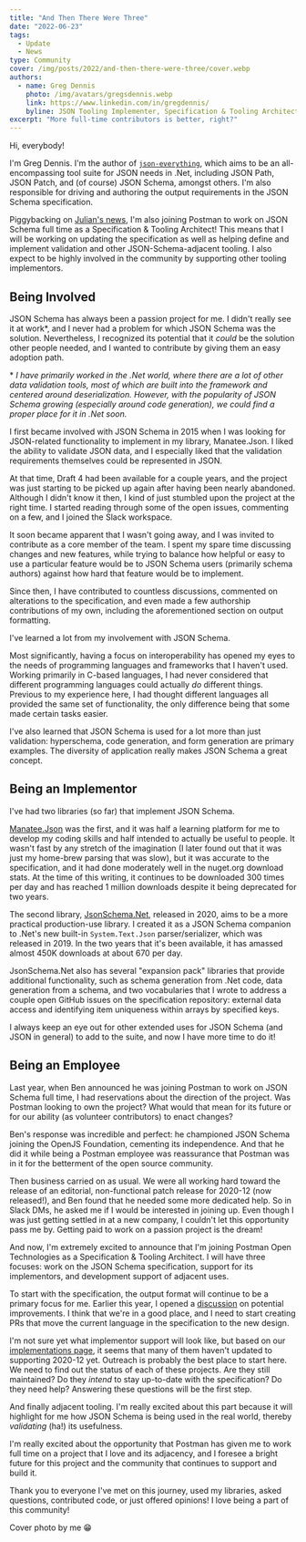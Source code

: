 ```yaml
---
title: "And Then There Were Three"
date: "2022-06-23"
tags:
  - Update
  - News
type: Community
cover: /img/posts/2022/and-then-there-were-three/cover.webp
authors:
  - name: Greg Dennis
    photo: /img/avatars/gregsdennis.webp
    link: https://www.linkedin.com/in/gregdennis/
    byline: JSON Tooling Implementer, Specification & Tooling Architect @Postman
excerpt: "More full-time contributors is better, right?"
---
```


Hi, everybody!

I'm Greg Dennis.  I'm the author of [`json-everything`](https://github.com/gregsdennis/json-everything), which aims to be an all-encompassing tool suite for JSON needs in .Net, including JSON Path, JSON Patch, and (of course) JSON Schema, amongst others.  I'm also responsible for driving and authoring the output requirements in the JSON Schema specification.

Piggybacking on [Julian's news](hello-world-hello-postman), I'm also joining Postman to work on JSON Schema full time as a Specification & Tooling Architect!  This means that I will be working on updating the specification as well as helping define and implement validation and other JSON-Schema-adjacent tooling.  I also expect to be highly involved in the community by supporting other tooling implementors.

## Being Involved

JSON Schema has always been a passion project for me.  I didn't really see it at work\*, and I never had a problem for which JSON Schema was the solution.  Nevertheless, I recognized its potential that it _could_ be the solution other people needed, and I wanted to contribute by giving them an easy adoption path.

\* *I have primarily worked in the .Net world, where there are a lot of other data validation tools, most of which are built into the framework and centered around deserialization.  However, with the popularity of JSON Schema growing (especially around code generation), we could find a proper place for it in .Net soon.*

I first became involved with JSON Schema in 2015 when I was looking for JSON-related functionality to implement in my library, Manatee.Json.  I liked the ability to validate JSON data, and I especially liked that the validation requirements themselves could be represented in JSON.

At that time, Draft 4 had been available for a couple years, and the project was just starting to be picked up again after having been nearly abandoned.  Although I didn't know it then, I kind of just stumbled upon the project at the right time.  I started reading through some of the open issues, commenting on a few, and I joined the Slack workspace.

It soon became apparent that I wasn't going away, and I was invited to contribute as a core member of the team.  I spent my spare time discussing changes and new features, while trying to balance how helpful or easy to use a particular feature would be to JSON Schema users (primarily schema authors) against how hard that feature would be to implement.

Since then, I have contributed to countless discussions, commented on alterations to the specification, and even made a few authorship contributions of my own, including the aforementioned section on output formatting.

I've learned a lot from my involvement with JSON Schema.

Most significantly, having a focus on interoperability has opened my eyes to the needs of programming languages and frameworks that I haven't used.  Working primarily in C-based languages, I had never considered that different programming languages could actually _do_ different things.  Previous to my experience here, I had thought different languages all provided the same set of functionality, the only difference being that some made certain tasks easier.

I've also learned that JSON Schema is used for a lot more than just validation: hyperschema, code generation, and form generation are primary examples.  The diversity of application really makes JSON Schema a great concept.

## Being an Implementor

I've had two libraries (so far) that implement JSON Schema.

[Manatee.Json](https://www.nuget.org/packages/Manatee.Json) was the first, and it was half a learning platform for me to develop my coding skills and half intended to actually be useful to people.  It wasn't fast by any stretch of the imagination (I later found out that it was just my home-brew parsing that was slow), but it was accurate to the specification, and it had done moderately well in the nuget.org download stats.  At the time of this writing, it continues to be downloaded 300 times per day and has reached 1 million downloads despite it being deprecated for two years.

The second library, [JsonSchema.Net](https://www.nuget.org/packages/JsonSchema.Net), released in 2020, aims to be a more practical production-use library.  I created it as a JSON Schema companion to .Net's new built-in `System.Text.Json` parser/serializer, which was released in 2019.  In the two years that it's been available, it has amassed almost 450K downloads at about 670 per day.

JsonSchema.Net also has several "expansion pack" libraries that provide additional functionality, such as schema generation from .Net code, data generation from a schema, and two vocabularies that I wrote to address a couple open GitHub issues on the specification repository: external data access and identifying item uniqueness within arrays by specified keys.

I always keep an eye out for other extended uses for JSON Schema (and JSON in general) to add to the suite, and now I have more time to do it!

## Being an Employee

Last year, when Ben announced he was joining Postman to work on JSON Schema full time, I had reservations about the direction of the project.  Was Postman looking to own the project?  What would that mean for its future or for our ability (as volunteer contributors) to enact changes?

Ben's response was incredible and perfect:  he championed JSON Schema joining the OpenJS Foundation, cementing its independence.  And that he did it while being a Postman employee was reassurance that Postman was in it for the betterment of the open source community.

Then business carried on as usual.  We were all working hard toward the release of an editorial, non-functional patch release for 2020-12 (now released!), and Ben found that he needed some more dedicated help.  So in Slack DMs, he asked me if I would be interested in joining up.  Even though I was just getting settled in at a new company, I couldn't let this opportunity pass me by.  Getting paid to work on a passion project is the dream!

And now, I'm extremely excited to announce that I'm joining Postman Open Technologies as a Specification & Tooling Architect.  I will have three focuses: work on the JSON Schema specification, support for its implementors, and development support of adjacent uses.

To start with the specification, the output format will continue to be a primary focus for me.  Earlier this year, I opened a [discussion](https://github.com/orgs/json-schema-org/discussions/63) on potential improvements.  I think that we're in a good place, and I need to start creating PRs that move the current language in the specification to the new design.

I'm not sure yet what implementor support will look like, but based on our [implementations page](https://json-schema.org/tools), it seems that many of them haven't updated to supporting 2020-12 yet.  Outreach is probably the best place to start here.  We need to find out the status of each of these projects.  Are they still maintained?  Do they _intend_ to stay up-to-date with the specification?  Do they need help?  Answering these questions will be the first step.

And finally adjacent tooling.  I'm really excited about this part because it will highlight for me how JSON Schema is being used in the real world, thereby _validating_ (ha!) its usefulness.

I'm really excited about the opportunity that Postman has given me to work full time on a project that I love and its adjacency, and I foresee a bright future for this project and the community that continues to support and build it.

Thank you to everyone I've met on this journey, used my libraries, asked questions, contributed code, or just offered opinions!  I love being a part of this community!

Cover photo by me 😁
